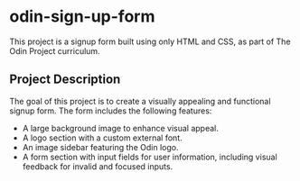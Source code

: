 # odin-sign-up-form
This project is a signup form built using only HTML and CSS, as part of The Odin Project curriculum.

## Project Description

The goal of this project is to create a visually appealing and functional signup form. The form includes the following features:

- A large background image to enhance visual appeal.
- A logo section with a custom external font.
- An image sidebar featuring the Odin logo.
- A form section with input fields for user information, including visual feedback for invalid and focused inputs.
